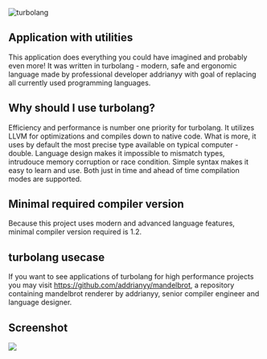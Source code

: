 ![turbolang](https://cdn.discordapp.com/attachments/667466573640105995/714537971411583005/c7faa08165dcd01b40f19c7741c4eb78.png "turbolang")

## Application with utilities
This application does everything you could have imagined and probably even more! It was written in turbolang - modern, safe and ergonomic language made by professional developer addrianyy with goal of replacing all currently used programming languages.

## Why should I use turbolang?
Efficiency and performance is number one priority for turbolang. It utilizes LLVM for optimizations and compiles down to native code. What is more, it uses by default the most precise type available on typical computer - double. Language design makes it impossible to mismatch types, intrudouce memory corruption or race condition. Simple syntax makes it easy to learn and use. Both just in time and ahead of time
compilation modes are supported.

## Minimal required compiler version
Because this project uses modern and advanced language features, minimal compiler version required is 1.2.

## turbolang usecase
If you want to see applications of turbolang for high performance projects you may visit https://github.com/addrianyy/mandelbrot,
a repository containing mandelbrot renderer by addrianyy, senior compiler engineer and language designer.

## Screenshot
<img src="https://cdn.discordapp.com/attachments/667466573640105995/714547823420506168/Przechwytywanie.PNG"/>
